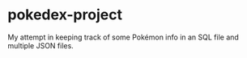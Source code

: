 # pokedex-project
 My attempt in keeping track of some Pokémon info in an SQL file and multiple JSON files.
